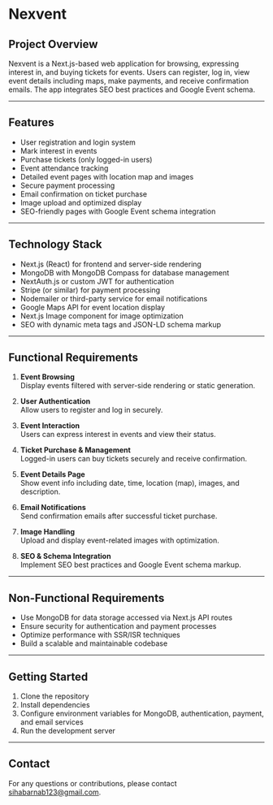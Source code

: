 # Nexvent

## Project Overview

Nexvent is a Next.js-based web application for browsing, expressing interest in, and buying tickets for events. Users can register, log in, view event details including maps, make payments, and receive confirmation emails. The app integrates SEO best practices and Google Event schema.

---

## Features

- User registration and login system
- Mark interest in events
- Purchase tickets (only logged-in users)
- Event attendance tracking
- Detailed event pages with location map and images
- Secure payment processing
- Email confirmation on ticket purchase
- Image upload and optimized display
- SEO-friendly pages with Google Event schema integration

---

## Technology Stack

- Next.js (React) for frontend and server-side rendering
- MongoDB with MongoDB Compass for database management
- NextAuth.js or custom JWT for authentication
- Stripe (or similar) for payment processing
- Nodemailer or third-party service for email notifications
- Google Maps API for event location display
- Next.js Image component for image optimization
- SEO with dynamic meta tags and JSON-LD schema markup

---

## Functional Requirements

1. **Event Browsing**  
   Display events filtered with server-side rendering or static generation.

2. **User Authentication**  
   Allow users to register and log in securely.

3. **Event Interaction**  
   Users can express interest in events and view their status.

4. **Ticket Purchase & Management**  
   Logged-in users can buy tickets securely and receive confirmation.

5. **Event Details Page**  
   Show event info including date, time, location (map), images, and description.

6. **Email Notifications**  
   Send confirmation emails after successful ticket purchase.

7. **Image Handling**  
   Upload and display event-related images with optimization.

8. **SEO & Schema Integration**  
   Implement SEO best practices and Google Event schema markup.

---

## Non-Functional Requirements

- Use MongoDB for data storage accessed via Next.js API routes
- Ensure security for authentication and payment processes
- Optimize performance with SSR/ISR techniques
- Build a scalable and maintainable codebase

---

## Getting Started

1. Clone the repository
2. Install dependencies
3. Configure environment variables for MongoDB, authentication, payment, and email services
4. Run the development server

---

## Contact

For any questions or contributions, please contact sihabarnab123@gmail.com.
